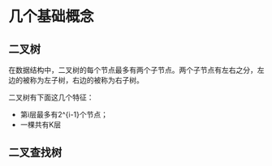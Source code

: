 # 几个基础概念

## 二叉树

在数据结构中，二叉树的每个节点最多有两个子节点。两个子节点有左右之分，左边的被称为左子树，右边的被称为右子树。

二叉树有下面这几个特征：

* 第i层最多有2^{i-1}个节点；
* 一棵共有K层

## 二叉查找树



